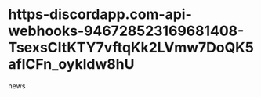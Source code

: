 # https-discordapp.com-api-webhooks-946728523169681408-TsexsCItKTY7vftqKk2LVmw7DoQK5aflCFn_oykldw8hU
news
